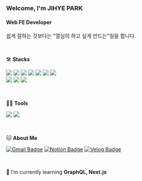 ### Welcome, I'm JIHYE PARK

#### Web FE Developer
쉽게 잘하는 것보다는 "열심히 하고 싶게 만드는"일을 합니다.

<br>

🛠️ **Stacks**

<img src="https://img.shields.io/badge/JavaScript-F7DF1E?style=flat-square&logo=JavaScript&logoColor=white"/> <img src="https://img.shields.io/badge/typescript-3178C6?style=flat-square&logo=typescript&logoColor=white"> <img src="https://img.shields.io/badge/react-61DAFB?style=flat-square&logo=react&logoColor=white"> <img src="https://img.shields.io/badge/html5-E34F26?style=flat-square&logo=html5&logoColor=white"/> <img src="https://img.shields.io/badge/css3-1572B6?style=flat-square&logo=css3&logoColor=white"/> <img src="https://img.shields.io/badge/awsamplify-FF9900?style=flat-square&logo=awsamplify&logoColor=white"/>  <img src="https://img.shields.io/badge/vercel-000000?style=flat-square&logo=vercel&logoColor=white"/>  
<img src="https://img.shields.io/badge/Python-3766AB?style=flat-square&logo=Python&logoColor=white"/> <img src="https://img.shields.io/badge/Java-007396?style=flat-square&logo=Java&logoColor=white"/>  <img src="https://img.shields.io/badge/C-A8B9CC?style=flat-square&logo=C&logoColor=white"/> 

<br>

💪🏼 **Tools** 

 <img src="https://img.shields.io/badge/Visual Studio Code-007ACC?style=flat-square&logo=Visual Studio Code&logoColor=white"/> <img src="https://img.shields.io/badge/GitHub-181717?style=flat-square&logo=GitHub&logoColor=white"/>

<br>

🐱 **About Me** 

  [![Gmail Badge](https://img.shields.io/badge/Gmail-d14836?style=flat-square&logo=Gmail&logoColor=white&link=mailto:qkrwlgp235@gmail.com)](mailto:qkrwlgp235@gmail.com)
  [![Notion Badge](https://img.shields.io/badge/Notion-000000?style=flat-square&logo=Notion&logoColor=white&link=https://www.notion.so/66ce8c49282f472696f5a5752e618543?pvs=4)](https://www.notion.so/66ce8c49282f472696f5a5752e618543?pvs=4)
  [![Velog Badge](https://img.shields.io/badge/Velog-20C997?style=flat-square&logo=Velog&logoColor=white&link=https://velog.io/@j_wisdom_h)](https://velog.io/@j_wisdom_h)

<br>

🌱 I’m currently learning **GraphQL, Next.js**
